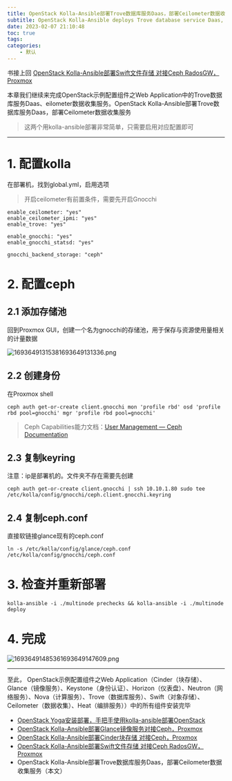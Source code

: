 ```yaml
---
title: OpenStack Kolla-Ansible部署Trove数据库服务Daas，部署Ceilometer数据收集服务，Gnocchi对接Ceph
subtitle: OpenStack Kolla-Ansible deploys Trove database service Daas, deploys Ceilometer data collection service, and Gnocchi connects to Ceph
date: 2023-02-07 21:10:48
toc: true
tags: 
categories: 
    - 默认
---
```


 

书接上回 [OpenStack Kolla-Ansible部署Swift文件存储 对接Ceph RadosGW，Proxmox](https://blog.csdn.net/qq_35485875/article/details/128903360)

本章我们继续来完成OpenStack示例配置组件之Web Application中的Trove数据库服务Daas、eilometer数据收集服务。OpenStack Kolla-Ansible部署Trove数据库服务Daas，部署Ceilometer数据收集服务

> 这两个用kolla-ansible部署非常简单，只需要启用对应配置即可

------

# 1. 配置kolla

在部署机，找到global.yml，启用选项

>  开启ceilometer有前置条件，需要先开启Gnocchi

```
enable_ceilometer: "yes"
enable_ceilometer_ipmi: "yes"
enable_trove: "yes"

enable_gnocchi: "yes"
enable_gnocchi_statsd: "yes"

gnocchi_backend_storage: "ceph"
```


# 2. 配置ceph 

## 2.1 添加存储池

回到Proxmox GUI，创建一个名为gnocchi的存储池，用于保存与资源使用量相关的计量数据 

![16936491315381693649131336.png](https://raw.githubusercontent.com/james-curtis/james-curtis.github.io/static/images/16936491315381693649131336.png)

## 2.2 创建身份

在Proxmox shell 

```
ceph auth get-or-create client.gnocchi mon 'profile rbd' osd 'profile rbd pool=gnocchi' mgr 'profile rbd pool=gnocchi'
```



> Ceph Capabilities能力文档：[User Management — Ceph Documentation](https://docs.ceph.com/en/latest/rados/operations/user-management/#authorization-capabilities) 

## 2.3 复制keyring

 注意：ip是部署机的。文件夹不存在需要先创建

```
ceph auth get-or-create client.gnocchi | ssh 10.10.1.80 sudo tee /etc/kolla/config/gnocchi/ceph.client.gnocchi.keyring
```



## 2.4 复制ceph.conf

直接软链接glance现有的ceph.conf

```
ln -s /etc/kolla/config/glance/ceph.conf /etc/kolla/config/gnocchi/ceph.conf
```



# 3. 检查并重新部署

```
kolla-ansible -i ./multinode prechecks && kolla-ansible -i ./multinode deploy
```



# 4. 完成

![16936491485361693649147609.png](https://raw.githubusercontent.com/james-curtis/james-curtis.github.io/static/images/16936491485361693649147609.png)

------

至此， OpenStack示例配置组件之Web Application（Cinder（块存储）、Glance（镜像服务）、Keystone（身份认证）、Horizon（仪表盘）、Neutron（网络服务）、Nova（计算服务）、Trove（数据库服务）、Swift（对象存储）、Ceilometer（数据收集）、Heat（编排服务））中的所有组件安装完毕

- [OpenStack Yoga安装部署，手把手使用kolla-ansible部署OpenStack](https://blog.csdn.net/qq_35485875/article/details/128868634)
- [OpenStack Kolla-Ansible部署Glance镜像服务对接Ceph，Proxmox](https://blog.csdn.net/qq_35485875/article/details/128899909)
- [OpenStack Kolla-Ansible部署Cinder块存储 对接Ceph，Proxmox](https://blog.csdn.net/qq_35485875/article/details/128901696)
- [OpenStack Kolla-Ansible部署Swift文件存储 对接Ceph RadosGW，Proxmox](https://blog.csdn.net/qq_35485875/article/details/128903360)
- OpenStack Kolla-Ansible部署Trove数据库服务Daas，部署Ceilometer数据收集服务（本文）
